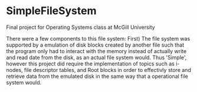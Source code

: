 # SimpleFileSystem
Final project for Operating Systems class at McGill University

There were a few components to this file system:
  First)
        The file system was supported by a emulation of disk blocks created by another file such that the program only had to interact with the memory instead of actually write and read date from the disk, as an actual file system would. Thus 'Simple', however this project did require the implementation of topics such as i-nodes, file descriptor tables, and Root blocks in order to effectivly store and retrieve data from the emulated disk in the same way that a operational file system would.
